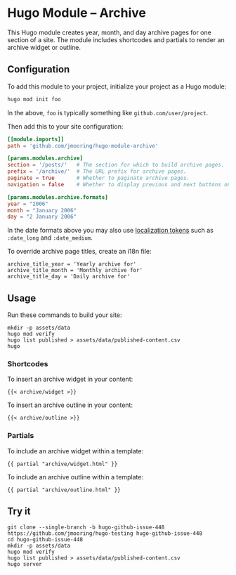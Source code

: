 # Hugo Module &ndash; Archive

This Hugo module creates year, month, and day archive pages for one section of a site. The module includes shortcodes and partials to render an archive widget or outline.

## Configuration

To add this module to your project, initialize your project as a Hugo module:

```sh
hugo mod init foo
```

In the above, `foo` is typically something like `github.com/user/project`.

Then add this to your site configuration:

```toml
[[module.imports]]
path = 'github.com/jmooring/hugo-module-archive'

[params.modules.archive]
section = '/posts/'   # The section for which to build archive pages.
prefix = '/archive/'  # The URL prefix for archive pages.
paginate = true       # Whether to paginate archive pages.
navigation = false    # Whether to display previous and next buttons on archive pages.

[params.modules.archive.formats]
year = "2006"
month = "January 2006"
day = "2 January 2006"
```

In the date formats above you may also use [localization tokens] such as `:date_long` and `:date_medium`.

[localization tokens]: https://gohugo.io/functions/time/format/#localization

To override archive page titles, create an i18n file:

```text
archive_title_year = 'Yearly archive for'
archive_title_month = 'Monthly archive for'
archive_title_day = 'Daily archive for'
```

## Usage

Run these commands to build your site:

```text
mkdir -p assets/data
hugo mod verify
hugo list published > assets/data/published-content.csv
hugo
```

### Shortcodes

To insert an archive widget in your content:

```text
{{< archive/widget >}}
```

To insert an archive outline in your content:

```textv
{{< archive/outline >}}
```

### Partials

To include an archive widget within a template:

```text
{{ partial "archive/widget.html" }}
```

To include an archive outline within a template:

```text
{{ partial "archive/outline.html" }}
```

## Try it

```text
git clone --single-branch -b hugo-github-issue-448 https://github.com/jmooring/hugo-testing hugo-github-issue-448
cd hugo-github-issue-448
mkdir -p assets/data
hugo mod verify
hugo list published > assets/data/published-content.csv
hugo server
```
